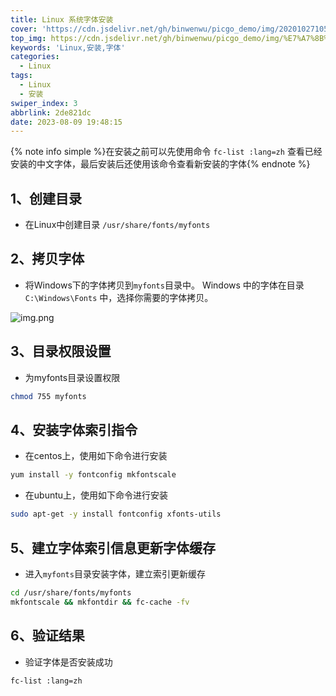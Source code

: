```yaml
---
title: Linux 系统字体安装
cover: 'https://cdn.jsdelivr.net/gh/binwenwu/picgo_demo/img/20201027105140931.png'
top_img: https://cdn.jsdelivr.net/gh/binwenwu/picgo_demo/img/%E7%A7%8B%E5%A4%A9%E9%A3%8E%E6%99%AF%20%E6%A0%91%20%E7%8B%97%20%E8%90%BD%E5%8F%B6%20%E9%AB%98%E5%B1%B1%20%E5%94%AF%E7%BE%8E%E6%84%8F%E5%A2%83%E9%A3%8E%E6%99%AF4k%E5%A3%81%E7%BA%B8_%E5%BD%BC%E5%B2%B8%E5%9B%BE%E7%BD%91.jpg
keywords: 'Linux,安装,字体'
categories:
  - Linux
tags:
  - Linux
  - 安装
swiper_index: 3
abbrlink: 2de821dc
date: 2023-08-09 19:48:15
---
```


{% note info simple %}在安装之前可以先使用命令 `fc-list :lang=zh` 查看已经安装的中文字体，最后安装后还使用该命令查看新安装的字体{% endnote %}


## 1、创建目录

- 在Linux中创建目录 `/usr/share/fonts/myfonts`

## 2、拷贝字体

- 将Windows下的字体拷贝到`myfonts`目录中。
 Windows 中的字体在目录 `C:\Windows\Fonts` 中，选择你需要的字体拷贝。

![img.png](https://cdn.jsdelivr.net/gh/binwenwu/picgo_demo/img/20230809195344.png)

## 3、目录权限设置

- 为myfonts目录设置权限

```bash
chmod 755 myfonts
```

## 4、安装字体索引指令

- 在centos上，使用如下命令进行安装

```bash
yum install -y fontconfig mkfontscale
```

- 在ubuntu上，使用如下命令进行安装

```bash
sudo apt-get -y install fontconfig xfonts-utils
```

## 5、建立字体索引信息更新字体缓存

- 进入`myfonts`目录安装字体，建立索引更新缓存

```bash
cd /usr/share/fonts/myfonts
mkfontscale && mkfontdir && fc-cache -fv
```

## 6、验证结果

- 验证字体是否安装成功

```clike
fc-list :lang=zh
```
